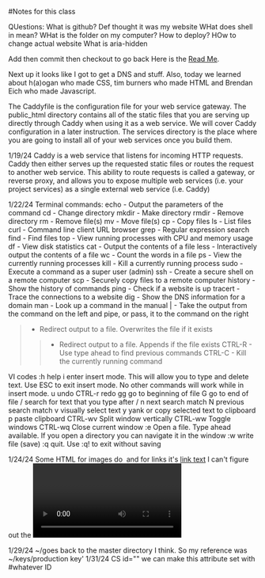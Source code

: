 #Notes for this class

QUestions:
What is github? Def thought it was my website
WHat does shell in mean?
WHat is the folder on my computer?
How to deploy?
HOw to change actual website
What is aria-hidden




Add then commit then checkout to go back
Here is the [Read Me](https://github.com/arftonlum/Startup/blob/120faff65610e42ff73fcddaa14e411d22b16a56/README.md).

Next up it looks like I got to get a DNS and stuff. Also, today we learned about h(a)ogan who made CSS, tim burners who made HTML and Brendan Eich who made Javascript.

The Caddyfile is the configuration file for your web service gateway. The public_html directory contains all of the static files that you are serving up directly through Caddy when using it as a web service. We will cover Caddy configuration in a later instruction. The services directory is the place where you are going to install all of your web services once you build them.

1/19/24 Caddy is a web service that listens for incoming HTTP requests. Caddy then either serves up the requested static files or routes the request to another web service. This ability to route requests is called a gateway, or reverse proxy, and allows you to expose multiple web services (i.e. your project services) as a single external web service (i.e. Caddy)

1/22/24
Terminal commands:
echo - Output the parameters of the command
cd - Change directory
mkdir - Make directory
rmdir - Remove directory
rm - Remove file(s)
mv - Move file(s)
cp - Copy files
ls - List files
curl - Command line client URL browser
grep - Regular expression search
find - Find files
top - View running processes with CPU and memory usage
df - View disk statistics
cat - Output the contents of a file
less - Interactively output the contents of a file
wc - Count the words in a file
ps - View the currently running processes
kill - Kill a currently running process
sudo - Execute a command as a super user (admin)
ssh - Create a secure shell on a remote computer
scp - Securely copy files to a remote computer
history - Show the history of commands
ping - Check if a website is up
tracert - Trace the connections to a website
dig - Show the DNS information for a domain
man - Look up a command in the manual
| - Take the output from the command on the left and pipe, or pass, it to the command on the right
> - Redirect output to a file. Overwrites the file if it exists
>> - Redirect output to a file. Appends if the file exists
CTRL-R - Use type ahead to find previous commands
CTRL-C - Kill the currently running command

VI codes
:h	help
i	enter insert mode. This will allow you to type and delete text. Use ESC to exit insert mode. No other commands will work while in insert mode.
u	undo
CTRL-r	redo
gg	go to beginning of file
G	go to end of file
/	search for text that you type after /
n	next search match
N	previous search match
v	visually select text
y	yank or copy selected text to clipboard
p	paste clipboard
CTRL-wv	Split window vertically
CTRL-ww	Toggle windows
CTRL-wq	Close current window
:e	Open a file. Type ahead available. If you open a directory you can navigate it in the window
:w	write file (save)
:q	quit. Use :q! to exit without saving

1/24/24
Some HTML
for images do <img src ="" alt="" width=""> and for links it's <a href= "">link text</a>
I can't figure out the <video> tag, but I found that people online recommend the iframe tag instead. So maybe that is something I should look into. Inputs are really cool and I wish I had learned those previously.
I am gonna do some HTML stuff later.
MOre HTML
form method="get" Default. Appends the form-data to the URL in name/value pairs: URL?name=value&name=value I guess this will give me the information to use on the next page. See login in html

1/29/24
~/goes back to the master directory I think. So my reference was ~/keys/production key'
1/31/24
CS id="" we can make this attribute set with #whatever ID
